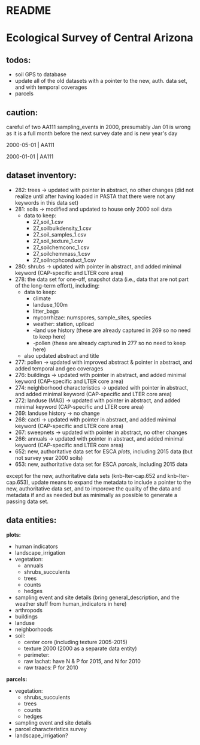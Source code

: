 README
================

<!-- README.md is derived from README.Rmd, update the latter not the former -->
Ecological Survey of Central Arizona
====================================

todos:
------

-   soil GPS to database
-   update all of the old datasets with a pointer to the new, auth. data set, and with temporal coverages
-   parcels

caution:
--------

careful of two AA111 sampling\_events in 2000, presumably Jan 01 is wrong as it is a full month before the next survey date and is new year's day

2000-05-01 | AA111

2000-01-01 | AA111

dataset inventory:
------------------

-   282: trees -&gt; updated with pointer in abstract, no other changes (did not realize until after having loaded in PASTA that there were not any keywords in this data set)
-   281: soils -&gt; modified and updated to house only 2000 soil data
    -   data to keep:
        -   27\_soil\_1.csv
        -   27\_soilbulkdensity\_1.csv
        -   27\_soil\_samples\_1.csv
        -   27\_soil\_texture\_1.csv
        -   27\_soilchemconc\_1.csv
        -   27\_soilchemmass\_1.csv
        -   27\_soilncphconduct\_1.csv
-   280: shrubs -&gt; updated with pointer in abstract, and added minimal keyword (CAP-specific and LTER core area)
-   278: the data set for one-off, snapshot data (i.e., data that are not part of the long-term effort), including:
    -   data to keep:
        -   climate
        -   landuse\_100m
        -   litter\_bags
        -   mycorrhizae: numspores, sample\_sites, species
        -   weather: station, uplload
        -   -land use history (these are already captured in 269 so no need to keep here)
        -   -pollen (these are already captured in 277 so no need to keep here)
    -   also updated abstract and title
-   277: pollen -&gt; updated with improved abstract & pointer in abstract, and added temporal and geo coverages
-   276: buildings -&gt; updated with pointer in abstract, and added minimal keyword (CAP-specific and LTER core area)
-   274: neighborhood characteristics -&gt; updated with pointer in abstract, and added minimal keyword (CAP-specific and LTER core area)
-   272: landuse (MAG) -&gt; updated with pointer in abstract, and added minimal keyword (CAP-specific and LTER core area)
-   269: landuse history -&gt; no change
-   268: cacti -&gt; updated with pointer in abstract, and added minimal keyword (CAP-specific and LTER core area)
-   267: sweepnets -&gt; updated with pointer in abstract, no other changes
-   266: annuals -&gt; updated with pointer in abstract, and added minimal keyword (CAP-specific and LTER core area)
-   652: new, authoritative data set for ESCA *plots*, including 2015 data (but not survey year 2000 soils)
-   653: new, authoritative data set for ESCA *parcels*, including 2015 data

except for the new, authoritative data sets (knb-lter-cap.652 and knb-lter-cap.653), update means to expand the metadata to include a pointer to the new, authoritative data set, and to imporove the quality of the data and metadata if and as needed but as minimally as possible to generate a passing data set.

data entities:
--------------

**plots:**

-   human indicators
-   landscape\_irrigation
-   vegetation:
    -   annuals
    -   shrubs\_succulents
    -   trees
    -   counts
    -   hedges
-   sampling event and site details (bring general\_description, and the weather stuff from human\_indicators in here)
-   arthropods
-   buildings
-   landuse
-   neighborhoods
-   soil:
    -   center core (including texture 2005-2015)
    -   texture 2000 (2000 as a separate data entity)
    -   perimeter:
    -   raw lachat: have N & P for 2015, and N for 2010
    -   raw traacs: P for 2010

**parcels:**

-   vegetation:
    -   shrubs\_succulents
    -   trees
    -   counts
    -   hedges
-   sampling event and site details
-   parcel characteristics survey
-   landscape\_irrigation?
